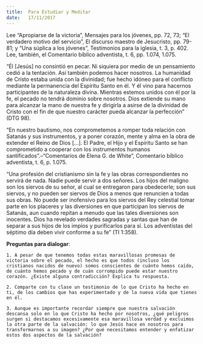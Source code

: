 ```yaml
---
title:  Para Estudiar y Meditar
date:   17/11/2017
---
```


Lee “Apropiarse de la victoria”, Mensajes para los jóvenes, pp. 72, 73; “El verdadero motivo del servicio”, El discurso maestro de Jesucristo, pp. 79-81; y “Una súplica a los jóvenes”, Testimonios para la iglesia, t. 3, p. 402. Lee, también, el Comentario bíblico adventista, t. 6, pp. 1.074, 1.075.

“Él [Jesús] no consintió en pecar. Ni siquiera por medio de un pensamiento cedió a la tentación. Así también podemos hacer nosotros. La humanidad de Cristo estaba unida con la divinidad; fue hecho idóneo para el conflicto mediante la permanencia del Espíritu Santo en él. Y él vino para hacernos participantes de la naturaleza divina. Mientras estemos unidos con él por la fe, el pecado no tendrá dominio sobre nosotros. Dios extiende su mano para alcanzar la mano de nuestra fe y dirigirla a asirse de la divinidad de Cristo con el fin de que nuestro carácter pueda alcanzar la perfección” (DTG 98).

“En nuestro bautismo, nos comprometemos a romper toda relación con Satanás y sus instrumentos, y a poner corazón, mente y alma en la obra de extender el Reino de Dios [...]. El Padre, el Hijo y el Espíritu Santo se han comprometido a cooperar con los instrumentos humanos santificados”.–“Comentarios de Elena G. de White”, Comentario bíblico adventista, t. 6, p. 1.075.

“Una profesión del cristianismo sin la fe y las obras correspondientes no servirá de nada. Nadie puede servir a dos señores. Los hijos del maligno son los siervos de su señor, al cual se entregaron para obedecerle; son sus siervos, y no pueden ser siervos de Dios a menos que renuncien a todas sus obras. No puede ser inofensivo para los siervos del Rey celestial tomar parte en los placeres y las diversiones en que participan los siervos de Satanás, aun cuando repitan a menudo que las tales diversiones son inocentes. Dios ha revelado verdades sagradas y santas que han de separar a sus hijos de los impíos y purificarlos para sí. Los adventistas del séptimo día deben vivir conforme a su fe” (TI 1:358).

**Preguntas para dialogar**:

`1. A pesar de que tenemos todas estas maravillosas promesas de victoria sobre el pecado, el hecho es que todos (incluso los cristianos nacidos de nuevo) somos conscientes de cuánto hemos caído, de cuánto hemos pecado y de cuán corrompido puede estar nuestro corazón. ¿Existe alguna contradicción? Explica tu respuesta.`

`2. Comparte con tu clase un testimonio de lo que Cristo ha hecho en ti, de los cambios que has experimentado y de la nueva vida que tienes en él.`

`3. Aunque es importante recordar siempre que nuestra salvación descansa solo en lo que Cristo ha hecho por nosotros, ¿qué peligros surgen si destacamos excesivamente esa maravillosa verdad y excluimos la otra parte de la salvación: lo que Jesús hace en nosotros para transformarnos a su imagen? ¿Por qué necesitamos entender y enfatizar estos dos aspectos de la salvación?`